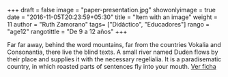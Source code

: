 +++
draft = false
image = "paper-presentation.jpg"
showonlyimage = true
date = "2016-11-05T20:23:59+05:30"
title = "Item with an image"
weight = 11
author = "Ruth Zamorano"
tags= ["Didáctico", "Educadores"]
rango = "age12"
rangotittle = "De 9 a 12 años"
+++

Far far away, behind the word mountains, far from the countries Vokalia and Consonantia, there live the blind texts. A small river named Duden flows by their place and supplies it with the necessary regelialia. It is a paradisematic country, in which roasted parts of sentences fly into your mouth.
[Ver ficha](https://miboky.es/libros/informacion/El-faro-de-los-corazones-extraviados-_-265)
<!--more-->
